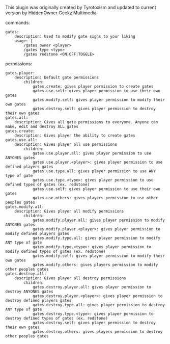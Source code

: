 This plugin was originally created by Tyrotoxism and updated to current version by HiddenOwner Geekz Multimedia

commands:

    gates:
        description: Used to modify gate signs to your liking
        usage: |
            /gates owner <player>
            /gates type <type>
            /gates redstone <ON|OFF|TOGGLE>
permissions:

    gates.player:
        description: Default gate permissions
            children:
                gates.create: gives player permission to create gates
                gates.use.self: gives player permission to use their own gates
                gates.modify.self: gives player permission to modify their own gates
                gates.destroy.self: gives player permission to destroy their own gates         
    gates.all: 
        description: Gives all gate permissions to everyone. Anyone can make, edit and destroy ALL gates
    gates.create:
        description: Gives player the ability to create gates
    gates.use.all:
        description: Gives player all use permissions
            children:
                gates.use.player.all: gives player permission to use ANYONES gates
                gates.use.player.<player>: gives player permission to use defined players gates
                gates.use.type.all: gives player permission to use ANY type of gate
                gates.use.type.<type>: gives player permission to use defined types of gates (ex. redstone)
                gates.use.self: gives player permission to use their own gates
                gates.use.others: gives players permission to use other peoples gates 
    gates.modify.all:
        description: Gives player all modify permissions
            children:
                gates.modify.player.all: gives player permission to modify ANYONES gates
                gates.modify.player.<player>: gives player permission to modify defined players gates
                gates.modify.type.all: gives player permission to modify ANY type of gate
                gates.modify.type.<type>: gives player permission to modify defined types of gates (ex. redstone)
                gates.modify.self: gives player permission to modify their own gates
                gates.modify.others: gives players permission to modify other peoples gates
    gates.destroy.all:
        description: Gives player all destroy permissions
            children:
                gates.destroy.player.all: gives player permission to destroy ANYONES gates
                gates.destroy.player.<player>: gives player permission to destroy defined players gates
                gates.destroy.type.all: gives player permission to destroy ANY type of gate
                gates.destroy.type.<type>: gives player permission to destroy defined types of gates (ex. redstone)
                gates.destroy.self: gives player permission to destroy their own gates
                gates.destroy.others: gives players permission to destroy other peoples gates
